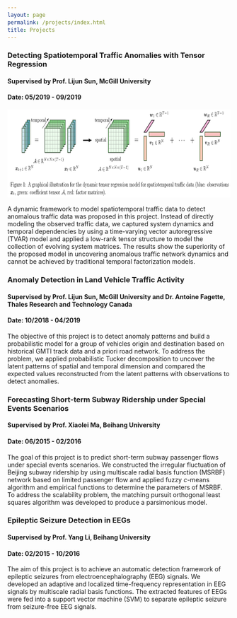 ```yaml
---
layout: page
permalink: /projects/index.html
title: Projects
---
```


### Detecting Spatiotemporal Traffic Anomalies with Tensor Regression 
#### Supervised by Prof. Lijun Sun, McGill University
#### Date: 05/2019 - 09/2019

<img src="/images/TVART.png" class="floatpic" width="800" height="200">

A dynamic framework to model spatiotemporal traffic data to detect anomalous traffic data was proposed in this project. Instead of directly modeling the observed traffic data, we captured system dynamics and temporal dependencies by using a time-varying vector autoregressive (TVAR) model and applied a low-rank tensor structure to model the collection of evolving system matrices. The results show the superiority of the proposed model in uncovering anomalous traffic network dynamics and cannot be achieved by traditional temporal factorization models.


### Anomaly Detection in Land Vehicle Traffic Activity 
#### Supervised by Prof. Lijun Sun, McGill University and Dr. Antoine Fagette, Thales Research and Technology Canada 
#### Date: 10/2018 - 04/2019

The objective of this project is to detect anomaly patterns and build a probabilistic model for a group of vehicles origin and destination based on historical GMTI track data and a priori road network. To address the problem, we applied probabilistic Tucker decomposition to uncover the latent patterns of spatial and temporal dimension and compared the expected values reconstructed from the latent patterns with observations to detect anomalies.

### Forecasting Short-term Subway Ridership under Special Events Scenarios 
#### Supervised by Prof. Xiaolei Ma, Beihang University
#### Date: 06/2015 - 02/2016

The goal of this project is to predict short-term subway passenger flows under special events scenarios. We constructed the irregular fluctuation of Beijing subway ridership by using multiscale radial basis function (MSRBF) network based on limited passenger flow and applied fuzzy $c$-means algorithm and empirical functions to determine the parameters of MSRBF. To address the scalability problem, the matching pursuit orthogonal least squares algorithm was developed to produce a parsimonious model.


### Epileptic Seizure Detection in EEGs
#### Supervised by Prof. Yang Li, Beihang University 
#### Date: 02/2015 - 10/2016

The aim of this project is to achieve an automatic detection framework of epileptic seizures from electroencephalography (EEG) signals. We developed an adaptive and localized time-frequency representation in EEG signals by multiscale radial basis functions. The extracted features of EEGs were fed into a support vector machine (SVM) to separate epileptic seizure from seizure-free EEG signals.
